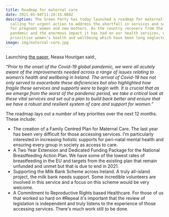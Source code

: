 ```yaml
---
title: Roadmap for maternal care
date: 2021-05-04T11:19:15.089Z
description: The Green Party has today launched a roadmap for maternal care,
  calling for urgent action to address the shortfall in services and supports
  for pregnant women and new mothers. As the country recovers from the Covid-19
  pandemic and the enormous impact it has had on our health services, we need to
  prioritise women’s health and wellbeing which have been long neglected.
image: img/maternal-care.jpg
---
```

Launching [the paper](/docs/GP_ROADMAP_MATERNAL_CARE.pdf), Neasa Hourigan said:,

*“Prior to the onset of the Covid-19 global pandemic, we were all acutely aware of the improvements needed across a range of issues relating to women’s health and wellbeing in Ireland. The arrival of Covid-19 has not only served to exacerbate these deficiencies but also highlighted how fragile these services and supports were to begin with. It is crucial that as we emerge from the worst of the pandemic period, we take a critical look at these vital services and set out a plan to build back better and ensure that we have a robust and resilient system of care and support for women.”*

The roadmap lays out a number of key priorities over the next 12 months. These include:

* The creation of a Family Centred Plan for Maternal Care. The last year has been very difficult for those accessing services. I'm particularly interested in increasing holistic supports for peri-natal mental health and ensuring every group in society as access to care.
* A Two Year Extension and Dedicated Funding Package for the National Breastfeeding Action Plan. We have some of the lowest rates of breastfeeding in the EU and targets from the existing plan that remain unfunded and unmet but that is due to end in 2021.
* Supporting the Milk Bank Scheme across Ireland. A truly all-island project, the milk bank needs support. Some incredible volunteers are involved in this service and a focus on this scheme would be very welcome.
* A Commitment to Reproductive Rights based Healthcare. For those of us that worked so hard on #Repeal it's important that the review of legislation is independent and truly listens to the experience of those accessing services. There's much work still to be done.